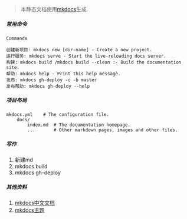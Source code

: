 > 本静态文档使用[mkdocs](https://www.mkdocs.org/)生成.

##### 常用命令
```
Commands

创建新项目: mkdocs new [dir-name] - Create a new project.
运行服务: mkdocs serve - Start the live-reloading docs server.
构建: mkdocs build /mkdocs build --clean :- Build the documentation site.
帮助: mkdocs help - Print this help message.
发布: mkdocs gh-deploy -c -b master
发布帮助: mkdocs gh-deploy --help
```
##### 项目布局
```
mkdocs.yml    # The configuration file.
    docs/
        index.md  # The documentation homepage.
        ...       # Other markdown pages, images and other files.
```

##### 写作
1. 新建md
2. mkdocs build
3. mkdocs gh-deploy

##### 其他资料
1. [mkdocs中文文档](https://markdown-docs-zh.readthedocs.io/zh_CN/latest/)
2. [mkdocs主题](https://github.com/mkdocs/mkdocs/wiki/MkDocs-Themes)